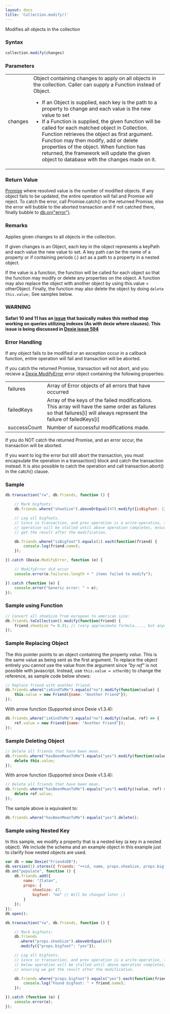 ```yaml
---
layout: docs
title: 'Collection.modify()'
---
```

Modifies all objects in the collection

### Syntax

```javascript
collection.modify(changes)
```

### Parameters
<table>
<tr>
  <td>changes</td>
  <td>
    Object containing changes to apply on all objects in the collection. Caller can supply a Function instead of Object.
    <ul>
      <li>If an Object is supplied, each key is the path to a property to change and each value is the new value to set</li>
      <li>
        If a Function is supplied, the given function will be called for each matched object in Collection. Function retrieves the object as first argument. Function may then modify, add or delete properties of the object. When function has returned, the framework will update the given object to database with the changes made on it.
      </li>
    </ul>
  </td>
</tr>
</table>

### Return Value

[Promise](/docs/Promise/Promise) where resolved value is the number of modified objects. If any object fails to be updated, the entire operation will fail and Promise will reject. To catch the error, call Promise.catch() on the returned Promise, else the error will bubble to the aborted transaction and if not catched there, finally bubble to [db.on("error")](/docs/Dexie/Dexie.on.error).

### Remarks

Applies given changes to all objects in the collection.

If given changes is an Object, each key in the object represents a keyPath and each value the new value to set. A key path can be the name of a property or if containing periods (.) act as a path to a property in a nested object.

If the value is a function, the function will be called for each object so that the function may modify or delete any properties on the object. A function may also replace the object with another object by using this.value = otherObject. Finally, the function may also delete the object by doing `delete this.value;` See samples below.

### WARNING

**Safari 10 and 11 has an [issue](https://bugs.webkit.org/show_bug.cgi?id=178380) that basically makes this method stop working on queries utilizing indexes (As with dexie where clauses). This issue is being discussed in [Dexie issue 594](https://github.com/dfahlander/Dexie.js/issues/594)**

### Error Handling

If any object fails to be modified or an exception occur in a callback function, entire operation will fail and transaction will be aborted.

If you catch the returned Promise, transaction will not abort, and you recieve a [Dexie.ModifyError](/docs/Dexie/Dexie.ModifyError) error object containing the following properties:

<table>
<tr><td>failures</td><td>Array of Error objects of all errors that have occurred</td></tr>
<tr><td>failedKeys</td><td>Array of the keys of the failed modifications. This array will have the same order as failures so that failures[i] will always represent the failure of failedKeys[i]</td></tr>
<tr><td>successCount</td><td>Number of successful modifications made.</td></tr>
</table>

If you do NOT catch the returned Promise, and an error occur, the transaction will be aborted.

If you want to log the error but still abort the transaction, you must encapsulate the operation in a transaction() block and catch the transaction instead. It is also possible to catch the operation and call transaction.abort() in the catch() clause.

### Sample

```javascript
db.transaction("rw", db.friends, function () {

    // Mark bigfoots:
    db.friends.where("shoeSize").aboveOrEqual(47).modify({isBigfoot: 1});

    // Log all bigfoots.
    // Since in transaction, and prev operation is a write-operation, the below
    // operation will be stalled until above operation completes, ensuring we
    // get the result after the modification.

    db.friends.where("isBigfoot").equals(1).each(function(friend) {
        console.log(friend.name);
    });

}).catch (Dexie.ModifyError, function (e) {

    // ModifyError did occur
    console.error(e.failures.length + " items failed to modify");

}).catch (function (e) {
    console.error("Generic error: " + e);
});
```

### Sample using Function

```javascript
// Convert all shoeSize from european to american size:
db.friends.toCollection().modify(function(friend) {
    friend.shoeSize *= 0.31; // (very approximate formula...., but anyway...)
});
```

### Sample Replacing Object
The _this_ pointer points to an object containing the property _value_. This is the same value as being sent as the first argument. To replace the object entirely you cannot use the value from the argument since _"by ref"_ is not possible with javascript. Instead, use `this.value = otherObj` to change the reference, as sample code below shows:

```javascript
// Replace friend with another friend:
db.friends.where("isKindToMe").equals("no").modify(function(value) {
    this.value = new Friend({name: "Another Friend"});
});
```

With arrow function (Supported since Dexie v1.3.4):

```javascript
db.friends.where("isKindToMe").equals("no").modify((value, ref) => {
    ref.value = new Friend({name: "Another Friend"});
});
```

### Sample Deleting Object

```javascript
// Delete all friends that have been mean.
db.friends.where("hasBeenMeanToMe").equals("yes").modify(function(value) {
    delete this.value;
});
```

With arrow function (Supported since Dexie v1.3.4):

```javascript
// Delete all friends that have been mean.
db.friends.where("hasBeenMeanToMe").equals("yes").modify((value, ref) => {
    delete ref.value;
});
```

The sample above is equivalent to:

```javascript
db.friends.where("hasBeenMeanToMe").equals("yes").delete();
```

### Sample using Nested Key
 
In this sample, we modify a property that is a nested key (a key in a nested object). We include the schema and an example object in this example just to clarify how nested objects are used.

```javascript
var db = new Dexie("FriendsDB");
db.version(1).stores({ friends: "++id, name, props.shoeSize, props.bigfoot"});
db.on("populate", function () {
    db.friends.add({
        name: "Zlatan",
        props: {
            shoeSize: 47,
            bigfoot: "no" // Will be changed later ;)
        }
    });
});
db.open();

db.transaction("rw", db.friends, function () {

    // Mark bigfoots:
    db.friends
      .where("props.shoeSize").aboveOrEqual(47)
      .modify({"props.bigfoot": "yes"});

    // Log all bigfoots.
    // Since in transaction, and prev operation is a write-operation, the
    // below operation will be stalled until above operation completes, 
    // ensuring we get the result after the modification.

    db.friends.where("props.bigfoot").equals("yes").each(function(friend) {
        console.log("Found bigfoot: " + friend.name);
    });

}).catch (function (e) {
    console.error(e);
});
```
